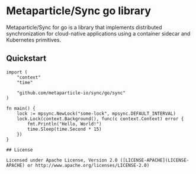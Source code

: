 # Metaparticle/Sync go library

Metaparticle/Sync for go is a library that implements distributed synchronization for
cloud-native applications using a container sidecar and Kubernetes primitives.


## Quickstart

```
import (
	"context"
	"time"

	"github.com/metaparticle-io/sync/go/sync"
)

fn main() {
	lock := mpsync.NewLock("some-lock", mpsync.DEFAULT_INTERVAL)
	lock.Lock(context.Background(), func(c context.Context) error {
		fmt.Println("Hello, World!")
		time.Sleep(time.Second * 15)
	})
}

## License

Licensed under Apache License, Version 2.0 ([LICENSE-APACHE](LICENSE-APACHE) or http://www.apache.org/licenses/LICENSE-2.0)
